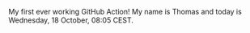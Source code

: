 My first ever working GitHub Action!
My name is Thomas and today is Wednesday, 18 October, 08:05 CEST. 
